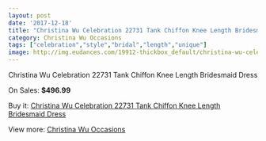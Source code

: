 ```yaml
---
layout: post
date: '2017-12-18'
title: "Christina Wu Celebration 22731 Tank Chiffon Knee Length Bridesmaid Dress"
category: Christina Wu Occasions
tags: ["celebration","style","bridal","length","unique"]
image: http://img.eudances.com/19912-thickbox_default/christina-wu-celebration-22731-tank-chiffon-knee-length-bridesmaid-dress.jpg
---
```

Christina Wu Celebration 22731 Tank Chiffon Knee Length Bridesmaid Dress

On Sales: **$496.99**
<a href="https://www.eudances.com/en/christina-wu-occasions/5949-christina-wu-celebration-22731-tank-chiffon-knee-length-bridesmaid-dress.html"><amp-img layout="responsive" width="600" height="600" src="//img.eudances.com/19912-thickbox_default/christina-wu-celebration-22731-tank-chiffon-knee-length-bridesmaid-dress.jpg" alt="Christina Wu Celebration 22731 Tank Chiffon Knee Length Bridesmaid Dress 0" /></a>
<a href="https://www.eudances.com/en/christina-wu-occasions/5949-christina-wu-celebration-22731-tank-chiffon-knee-length-bridesmaid-dress.html"><amp-img layout="responsive" width="600" height="600" src="//img.eudances.com/19914-thickbox_default/christina-wu-celebration-22731-tank-chiffon-knee-length-bridesmaid-dress.jpg" alt="Christina Wu Celebration 22731 Tank Chiffon Knee Length Bridesmaid Dress 1" /></a>
<a href="https://www.eudances.com/en/christina-wu-occasions/5949-christina-wu-celebration-22731-tank-chiffon-knee-length-bridesmaid-dress.html"><amp-img layout="responsive" width="600" height="600" src="//img.eudances.com/19913-thickbox_default/christina-wu-celebration-22731-tank-chiffon-knee-length-bridesmaid-dress.jpg" alt="Christina Wu Celebration 22731 Tank Chiffon Knee Length Bridesmaid Dress 2" /></a>

Buy it: [Christina Wu Celebration 22731 Tank Chiffon Knee Length Bridesmaid Dress](https://www.eudances.com/en/christina-wu-occasions/5949-christina-wu-celebration-22731-tank-chiffon-knee-length-bridesmaid-dress.html "Christina Wu Celebration 22731 Tank Chiffon Knee Length Bridesmaid Dress")

View more: [Christina Wu Occasions](https://www.eudances.com/en/59-christina-wu-occasions "Christina Wu Occasions")